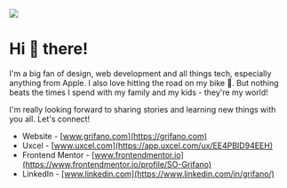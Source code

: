 ![](https://i.ibb.co/fQ1QHFF/Banner.jpg)

# Hi 👋 there!

I'm a big fan of design, web development and all things tech, especially
anything from Apple. I also love hitting the road on my bike 🚴. But nothing
beats the times I spend with my family and my kids - they're my world!

I'm really looking forward to sharing stories and learning new things with you
all. Let's connect!

- Website - [www.grifano.com](https://grifano.com)
- Uxcel - [www.uxcel.com](https://app.uxcel.com/ux/EE4PBID94EEH)
- Frontend Mentor -
  [www.frontendmentor.io](https://www.frontendmentor.io/profile/SO-Grifano)
- LinkedIn - [www.linkedin.com](https://www.linkedin.com/in/grifano/)
